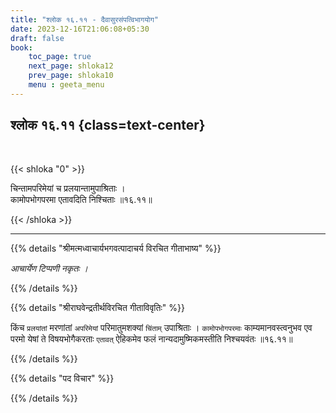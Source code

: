 ```yaml
---
title: "श्लोक १६.११ - दैवासुरसंपत्विभागयोग"
date: 2023-12-16T21:06:08+05:30
draft: false
book:
    toc_page: true
    next_page: shloka12
    prev_page: shloka10
    menu : geeta_menu
---
```




## श्लोक १६.११ {class=text-center}

<br/>

{{< shloka  "0"  >}}

चिन्तामपरिमेयां च प्रलयान्तामुपाश्रिताः ।  
कामोपभोगपरमा एतावदिति निश्चिताः ॥१६.११॥

{{< /shloka >}}

---


{{% details "श्रीमत्मध्वाचार्यभगवत्पादाचर्य विरचित  गीताभाष्य" %}}

*आचार्येण टिप्पणी नकृतः ।*

{{% /details %}}



{{% details "श्रीराघवेन्द्रतीर्थविरचित गीताविवृतिः" %}}

किंच `प्रलयांतां` मरणांतां `अपरिमेयां` 
परिमातुमशक्यां `चिंताम्` उपाश्रिताः ।
`कामोपभोगपरमाः` काम्यमानवस्त्वनुभव एव परमो
येषां ते विषयभोगैकरताः `एतावत्` ऐहिकमेव फलं 
नान्यदामुष्मिकमस्तीति निश्चयवंतः ॥१६.११॥

{{% /details %}}



{{% details "पद विचार" %}}


{{% /details %}}
